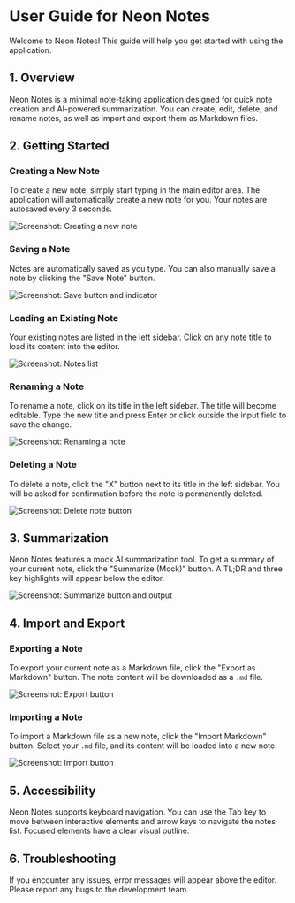 # User Guide for Neon Notes

Welcome to Neon Notes! This guide will help you get started with using the application.

## 1. Overview

Neon Notes is a minimal note-taking application designed for quick note creation and AI-powered summarization. You can create, edit, delete, and rename notes, as well as import and export them as Markdown files.

## 2. Getting Started

### Creating a New Note

To create a new note, simply start typing in the main editor area. The application will automatically create a new note for you. Your notes are autosaved every 3 seconds.

![Screenshot: Creating a new note](placeholder_new_note.png)

### Saving a Note

Notes are automatically saved as you type. You can also manually save a note by clicking the "Save Note" button.

![Screenshot: Save button and indicator](placeholder_save_button.png)

### Loading an Existing Note

Your existing notes are listed in the left sidebar. Click on any note title to load its content into the editor.

![Screenshot: Notes list](placeholder_notes_list.png)

### Renaming a Note

To rename a note, click on its title in the left sidebar. The title will become editable. Type the new title and press Enter or click outside the input field to save the change.

![Screenshot: Renaming a note](placeholder_rename_note.png)

### Deleting a Note

To delete a note, click the "X" button next to its title in the left sidebar. You will be asked for confirmation before the note is permanently deleted.

![Screenshot: Delete note button](placeholder_delete_note.png)

## 3. Summarization

Neon Notes features a mock AI summarization tool. To get a summary of your current note, click the "Summarize (Mock)" button. A TL;DR and three key highlights will appear below the editor.

![Screenshot: Summarize button and output](placeholder_summarize_output.png)

## 4. Import and Export

### Exporting a Note

To export your current note as a Markdown file, click the "Export as Markdown" button. The note content will be downloaded as a `.md` file.

![Screenshot: Export button](placeholder_export_button.png)

### Importing a Note

To import a Markdown file as a new note, click the "Import Markdown" button. Select your `.md` file, and its content will be loaded into a new note.

![Screenshot: Import button](placeholder_import_button.png)

## 5. Accessibility

Neon Notes supports keyboard navigation. You can use the Tab key to move between interactive elements and arrow keys to navigate the notes list. Focused elements have a clear visual outline.

## 6. Troubleshooting

If you encounter any issues, error messages will appear above the editor. Please report any bugs to the development team.
